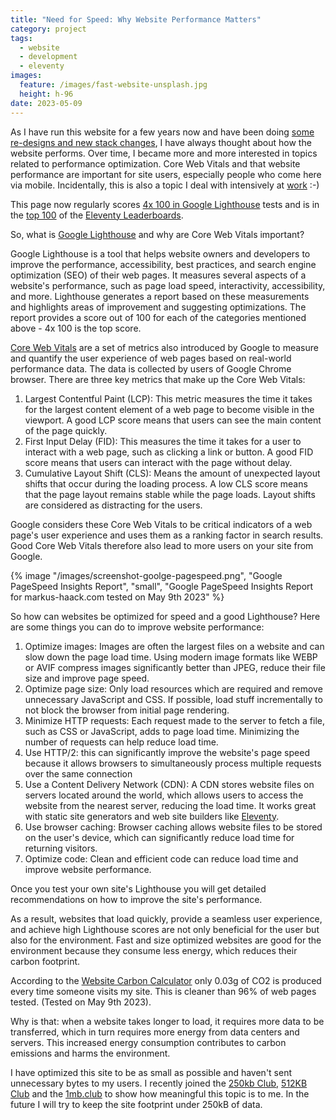 ```yaml
---
title: "Need for Speed: Why Website Performance Matters"
category: project
tags:
  - website
  - development
  - eleventy
images:
  feature: /images/fast-website-unsplash.jpg
  height: h-96
date: 2023-05-09
---
```

As I have run this website for a few years now and have been doing [some re-designs and new stack changes](/website-history/), I have always thought about how the website performs. Over time, I became more and more interested in topics related to performance optimization. Core Web Vitals and that website performance are important for site users, especially people who come here via mobile. Incidentally, this is also a topic I deal with intensively at [work](https://www.hlx.live/home) :-)

This page now regularly scores [4x 100 in Google Lighthouse](https://pagespeed.web.dev/analysis/https-markus-haack-com/qdsgvo539g?hl=EN&form_factor=mobile) tests and is in the [top 100](https://www.11ty.dev/speedlify/markus-haack-com/) of the [Eleventy Leaderboards](https://www.11ty.dev/speedlify/).

<div class="flex">
<is-land on:visible class="mx-auto"><a href="https://www.11ty.dev/speedlify/markus-haack-com/" aria-label="Speedlify lighthous score" class="mx-auto no-underline text-mountain-300 hover:text-mountain-600"><speedlify-score speedlify-url="https://www.11ty.dev/speedlify" hash="39ea9d4a" score weight ></speedlify-score></a><template data-island="once"><script src="/assets/js/speedlify-score.js"></script></template></is-land>
</div>

So, what is [Google Lighthouse](https://developer.chrome.com/docs/lighthouse/overview/) and why are Core Web Vitals important? 

Google Lighthouse is a tool that helps website owners and developers to improve the performance, accessibility, best practices, and search engine optimization (SEO) of their web pages. It measures several aspects of a website's performance, such as page load speed, interactivity, accessibility, and more. Lighthouse generates a report based on these measurements and highlights areas of improvement and suggesting optimizations. The report provides a score out of 100 for each of the categories mentioned above - 4x 100 is the top score.

[Core Web Vitals](https://web.dev/vitals/) are a set of metrics also introduced by Google to measure and quantify the user experience of web pages based on real-world performance data. The data is collected by users of Google Chrome browser. There are three key metrics that make up the Core Web Vitals:

1. Largest Contentful Paint (LCP): This metric measures the time it takes for the largest content element of a web page to become visible in the viewport. A good LCP score means that users can see the main content of the page quickly.
2. First Input Delay (FID): This measures the time it takes for a user to interact with a web page, such as clicking a link or button. A good FID score means that users can interact with the page without delay.
3. Cumulative Layout Shift (CLS): Means the amount of unexpected layout shifts that occur during the loading process. A low CLS score means that the page layout remains stable while the page loads. Layout shifts are considered as distracting for the users.

Google considers these Core Web Vitals to be critical indicators of a web page's user experience and uses them as a ranking factor in search results. Good Core Web Vitals therefore also lead to more users on your site from Google.

{% image "/images/screenshot-goolge-pagespeed.png", "Google PageSpeed Insights Report", "small", "Google PageSpeed Insights Report for markus-haack.com tested on May 9th 2023" %}

So how can websites be optimized for speed and a good Lighthouse? Here are some things you can do to improve website performance:

1. Optimize images: Images are often the largest files on a website and can slow down the page load time. Using modern image formats like WEBP or AVIF compress images significantly better than JPEG, reduce their file size and improve page speed.
2. Optimize page size: Only load resources which are required and remove unnecessary JavaScript and CSS. If possible, load stuff incrementally to not block the browser from initial page rendering.
3. Minimize HTTP requests: Each request made to the server to fetch a file, such as CSS or JavaScript, adds to page load time. Minimizing the number of requests can help reduce load time.
4. Use HTTP/2: this can significantly improve the website's page speed because it allows browsers to simultaneously process multiple requests over the same connection
5. Use a Content Delivery Network (CDN): A CDN stores website files on servers located around the world, which allows users to access the website from the nearest server, reducing the load time. It works great with static site generators and web site builders like [Eleventy](https://www.11ty.dev/).
6. Use browser caching: Browser caching allows website files to be stored on the user's device, which can significantly reduce load time for returning visitors.
7. Optimize code: Clean and efficient code can reduce load time and improve website performance.

Once you test your own site's Lighthouse you will get detailed recommendations on how to improve the site's performance.

As a result, websites that load quickly, provide a seamless user experience, and achieve high Lighthouse scores are not only beneficial for the user but also for the environment. Fast and size optimized websites are good for the environment because they consume less energy, which reduces their carbon footprint.

According to the [Website Carbon Calculator](https://www.websitecarbon.com/website/markus-haack-com/) only 0.03g of CO2 is produced every time someone visits my site. This is cleaner than 96% of web pages tested. (Tested on May 9th 2023).

<is-land on:visible>
<div id="wcb" class="carbonbadge"></div>
<template data-island="once"><script src="https://unpkg.com/website-carbon-badges@1.1.3/b.min.js" defer></script></template></is-land>

Why is that: when a website takes longer to load, it requires more data to be transferred, which in turn requires more energy from data centers and servers. This increased energy consumption contributes to carbon emissions and harms the environment.

I have optimized this site to be as small as possible and haven't sent unnecessary bytes to my users. I recently joined the [250kb Club](https://250kb.club/markus-haack-com/), [512KB Club](https://512kb.club) and the [1mb.club](https://1mb.club) to show how meaningful this topic is to me. In the future I will try to keep the site footprint under 250kB of data.
